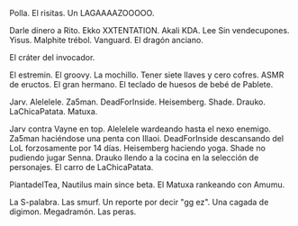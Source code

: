 Polla.
El risitas.
Un LAGAAAAZOOOOO.

Darle dinero a Rito.
Ekko XXTENTATION.
Akali KDA.
Lee Sin vendecupones.
Yisus.
Malphite trébol.
Vanguard.
El dragón anciano.

El cráter del invocador.

El estremin.
El groovy.
La mochillo.
Tener siete llaves y cero cofres.
ASMR de eructos.
El gran hermano.
El teclado de huesos de bebé de Pablete.

Jarv.
Alelelele.
Za5man.
DeadForInside.
Heisemberg.
Shade.
Drauko.
LaChicaPatata.
Matuxa.

Jarv contra Vayne en top.
Alelelele wardeando hasta el nexo enemigo.
Za5man haciéndose una penta con Illaoi.
DeadForInside descansando del LoL forzosamente por 14 días.
Heisemberg haciendo yoga.
Shade no pudiendo jugar Senna.
Drauko llendo a la cocina en la selección de personajes.
El carro de LaChicaPatata.

PiantadelTea, Nautilus main since beta.
El Matuxa rankeando con Amumu.

La S-palabra.
Las smurf.
Un reporte por decir "gg ez".
Una cagada de digimon.
Megadramón.
Las peras.